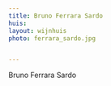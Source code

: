 ```yaml
---
title: Bruno Ferrara Sardo
huis: 
layout: wijnhuis
photo: ferrara_sardo.jpg


---
```

Bruno Ferrara Sardo
  

